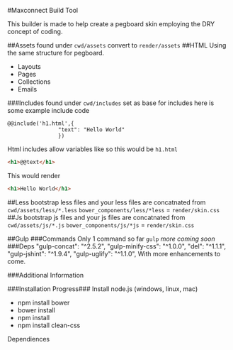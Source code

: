 #Maxconnect Build Tool

This builder is made to help create a pegboard skin employing the DRY concept of coding.

##Assets 
found under `cwd/assets` convert to `render/assets`
##HTML
Using the same structure for pegboard.
- Layouts
- Pages
- Collections
- Emails

###Includes
found under `cwd/includes` set as base for includes here is some example include code
```
@@include('h1.html',{
                "text": "Hello World"
                })
``` 
Html includes allow variables like so this would be `h1.html`
```html
<h1>@@text</h1>
```
This would render
```html
<h1>Hello World</h1>
```

##Less
bootstrap less files and your less files are concatnated from
`cwd/assets/less/*.less`
`bower_components/less/*less` = `render/skin.css`
##Js
bootstrap js files and your js files are concatnated from
`cwd/assets/js/*.js`
`bower_components/js/*js` = `render/skin.css`


##Gulp
###Commands
Only 1 command so far `gulp`
*more coming soon*
###Deps
    "gulp-concat": "^2.5.2",
    "gulp-minify-css": "^1.0.0",
    "del": "^1.1.1",
    "gulp-jshint": "^1.9.4",
    "gulp-uglify": "^1.1.0",
With more enhancements to come.

###Additional Information 

###Installation Progress###
Install node.js (windows, linux, mac)

- npm install bower
- bower install
- npm install
- npm install clean-css

Dependiences



